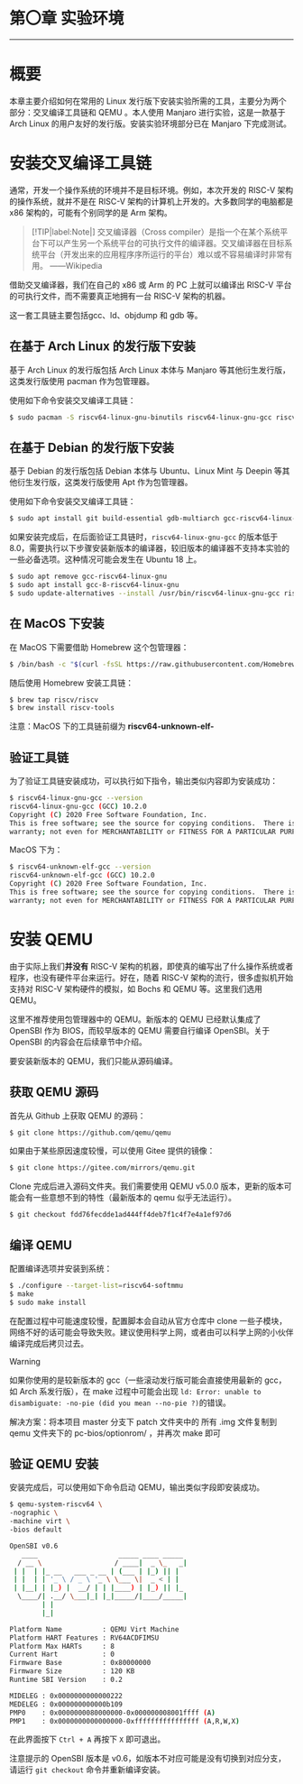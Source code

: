 # 第〇章 实验环境

----

# 概要

本章主要介绍如何在常用的 Linux 发行版下安装实验所需的工具，主要分为两个部分：交叉编译工具链和 QEMU 。本人使用 Manjaro 进行实验，这是一款基于 Arch Linux 的用户友好的发行版。安装实验环境部分已在 Manjaro 下完成测试。

# 安装交叉编译工具链

通常，开发一个操作系统的环境并不是目标环境。例如，本次开发的 RISC-V 架构的操作系统，就并不是在 RISC-V 架构的计算机上开发的。大多数同学的电脑都是 x86 架构的，可能有个别同学的是 Arm 架构。
> [!TIP|label:Note|]
> 交叉编译器（Cross compiler）是指一个在某个系统平台下可以产生另一个系统平台的可执行文件的编译器。交叉编译器在目标系统平台（开发出来的应用程序序所运行的平台）难以或不容易编译时非常有用。  ——Wikipedia

借助交叉编译器，我们在自己的 x86 或 Arm 的 PC 上就可以编译出 RISC-V 平台的可执行文件，而不需要真正地拥有一台 RISC-V 架构的机器。

这一套工具链主要包括gcc、ld、objdump 和 gdb 等。

## 在基于 Arch Linux 的发行版下安装

基于 Arch Linux 的发行版包括 Arch Linux 本体与 Manjaro 等其他衍生发行版，这类发行版使用 pacman 作为包管理器。

使用如下命令安装交叉编译工具链：

```bash
$ sudo pacman -S riscv64-linux-gnu-binutils riscv64-linux-gnu-gcc riscv64-linux-gnu-gdb
```

## 在基于 Debian 的发行版下安装

基于 Debian 的发行版包括 Debian 本体与 Ubuntu、Linux Mint 与 Deepin 等其他衍生发行版，这类发行版使用 Apt 作为包管理器。

使用如下命令安装交叉编译工具链：

```bash
$ sudo apt install git build-essential gdb-multiarch gcc-riscv64-linux-gnu binutils-riscv64-linux-gnu pkg-config libglib2.0-dev libpixman-1-dev
```

如果安装完成后，在后面验证工具链时，`riscv64-linux-gnu-gcc` 的版本低于 8.0，需要执行以下步骤安装新版本的编译器，较旧版本的编译器不支持本实验的一些必备选项。这种情况可能会发生在 Ubuntu 18 上。

```bash
$ sudo apt remove gcc-riscv64-linux-gnu
$ sudo apt install gcc-8-riscv64-linux-gnu
$ sudo update-alternatives --install /usr/bin/riscv64-linux-gnu-gcc riscv64-linux-gnu-gcc /usr/bin/riscv64-linux-gnu-gcc-8 1
```

## 在 MacOS 下安装

在 MacOS 下需要借助 Homebrew 这个包管理器：

```bash
$ /bin/bash -c "$(curl -fsSL https://raw.githubusercontent.com/Homebrew/install/HEAD/install.sh)"
```

随后使用 Homebrew 安装工具链：

```bash
$ brew tap riscv/riscv
$ brew install riscv-tools
```

注意：MacOS 下的工具链前缀为 **riscv64-unknown-elf-**

## 验证工具链

为了验证工具链安装成功，可以执行如下指令，输出类似内容即为安装成功：

```bash
$ riscv64-linux-gnu-gcc --version
riscv64-linux-gnu-gcc (GCC) 10.2.0
Copyright (C) 2020 Free Software Foundation, Inc.
This is free software; see the source for copying conditions.  There is NO
warranty; not even for MERCHANTABILITY or FITNESS FOR A PARTICULAR PURPOSE.
```

MacOS 下为：

```bash
$ riscv64-unknown-elf-gcc --version
riscv64-unknown-elf-gcc (GCC) 10.2.0
Copyright (C) 2020 Free Software Foundation, Inc.
This is free software; see the source for copying conditions.  There is NO
warranty; not even for MERCHANTABILITY or FITNESS FOR A PARTICULAR PURPOSE.
```

# 安装 QEMU

由于实际上我们**并没有** RISC-V 架构的机器，即使真的编写出了什么操作系统或者程序，也没有硬件平台来运行。好在，随着 RISC-V 架构的流行，很多虚拟机开始支持对 RISC-V 架构硬件的模拟，如 Bochs 和 QEMU 等。这里我们选用 QEMU。

这里不推荐使用包管理器中的 QEMU。新版本的 QEMU 已经默认集成了 OpenSBI 作为 BIOS，而较早版本的 QEMU 需要自行编译 OpenSBI。关于 OpenSBI 的内容会在后续章节中介绍。

要安装新版本的 QEMU，我们只能从源码编译。

## 获取 QEMU 源码

首先从 Github 上获取 QEMU 的源码：

```bash
$ git clone https://github.com/qemu/qemu
```

如果由于某些原因速度较慢，可以使用 Gitee 提供的镜像：

```bash
$ git clone https://gitee.com/mirrors/qemu.git
```

Clone 完成后进入源码文件夹。我们需要使用 QEMU v5.0.0 版本，更新的版本可能会有一些意想不到的特性（最新版本的 qemu 似乎无法运行）。

```bash
$ git checkout fdd76fecdde1ad444ff4deb7f1c4f7e4a1ef97d6
```

## 编译 QEMU

配置编译选项并安装到系统：

```bash
$ ./configure --target-list=riscv64-softmmu
$ make
$ sudo make install
```

在配置过程中可能速度较慢，配置脚本会自动从官方仓库中 clone 一些子模块，网络不好的话可能会导致失败。建议使用科学上网，或者由可以科学上网的小伙伴编译完成后拷贝过去。

> [!WARNING]
> 如果你使用的是较新版本的 gcc（一些滚动发行版可能会直接使用最新的 gcc，如 Arch 系发行版），在 make 过程中可能会出现 `ld: Error: unable to disambiguate: -no-pie (did you mean --no-pie ?)`的错误。
>
> 解决方案：将本项目 master 分支下 patch 文件夹中的 所有 .img 文件复制到 qemu 文件夹下的 pc-bios/optionrom/ ，并再次 make 即可

## 验证 QEMU 安装

安装完成后，可以使用如下命令启动 QEMU，输出类似字段即安装成功。

```bash
$ qemu-system-riscv64 \
-nographic \
-machine virt \
-bios default

OpenSBI v0.6
   ____                    _____ ____ _____
  / __ \                  / ____|  _ \_   _|
 | |  | |_ __   ___ _ __ | (___ | |_) || |
 | |  | | '_ \ / _ \ '_ \ \___ \|  _ < | |
 | |__| | |_) |  __/ | | |____) | |_) || |_
  \____/| .__/ \___|_| |_|_____/|____/_____|
        | |
        |_|

Platform Name          : QEMU Virt Machine
Platform HART Features : RV64ACDFIMSU
Platform Max HARTs     : 8
Current Hart           : 0
Firmware Base          : 0x80000000
Firmware Size          : 120 KB
Runtime SBI Version    : 0.2

MIDELEG : 0x0000000000000222
MEDELEG : 0x000000000000b109
PMP0    : 0x0000000080000000-0x000000008001ffff (A)
PMP1    : 0x0000000000000000-0xffffffffffffffff (A,R,W,X)
```

在此界面按下 `Ctrl + A` 再按下 `X` 即可退出。

注意提示的 OpenSBI 版本是 v0.6，如版本不对应可能是没有切换到对应分支，请运行 `git checkout` 命令并重新编译安装。